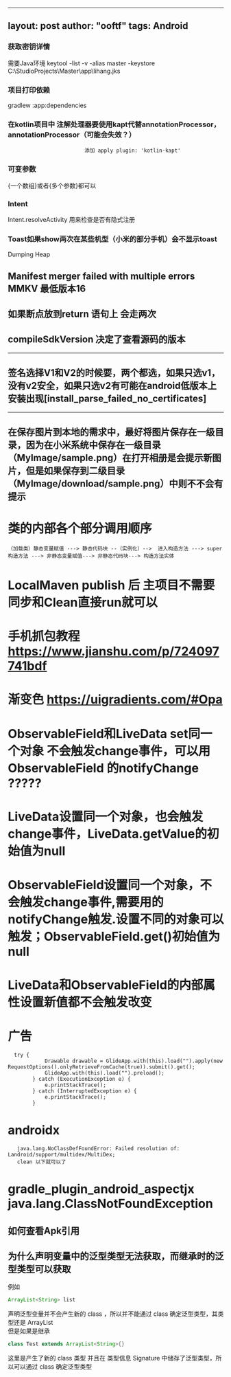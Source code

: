 
---
layout: post
author: "ooftf"
tags: Android
---



### 获取密钥详情
需要Java环境
keytool -list -v -alias master -keystore C:\StudioProjects\Master\app\lihang.jks

### 项目打印依赖
gradlew :app:dependencies
### 在kotlin项目中 注解处理器要使用kapt代替annotationProcessor，annotationProcessor（可能会失效？）
                             添加 apply plugin: 'kotlin-kapt'

### 可变参数
{一个数组}或者{多个参数}都可以
### Intent
Intent.resolveActivity 用来检查是否有隐式注册

### Toast如果show两次在某些机型（小米的部分手机）会不显示toast


<string name="leak_canary_notification_dumping">Dumping Heap</string>

## Manifest merger failed with multiple errors  MMKV 最低版本16


## 如果断点放到return 语句上 会走两次
## compileSdkVersion 决定了查看源码的版本
---
## 签名选择V1和V2的时候要，两个都选，如果只选v1，没有v2安全，如果只选v2有可能在android低版本上安装出现[install_parse_failed_no_certificates]
---
## 在保存图片到本地的需求中，最好将图片保存在一级目录，因为在小米系统中保存在一级目录   （MyImage/sample.png）在打开相册是会提示新图片，但是如果保存到二级目录              （MyImage/download/sample.png）中则不不会有提示

# 类的内部各个部分调用顺序
    （加载类）静态变量赋值 ---> 静态代码块 --（实例化）-->  进入构造方法 ---> super构造方法 ---> 非静态变量赋值---> 非静态代码块---> 构造方法实体
# LocalMaven publish 后  主项目不需要同步和Clean直接run就可以

# 手机抓包教程 https://www.jianshu.com/p/724097741bdf

# 渐变色 https://uigradients.com/#Opa

# ObservableField和LiveData set同一个对象  不会触发change事件，可以用ObservableField 的notifyChange  ?????

# LiveData设置同一个对象，也会触发change事件，LiveData.getValue的初始值为null

# ObservableField设置同一个对象，不会触发change事件,需要用的notifyChange触发.设置不同的对象可以触发；ObservableField.get()初始值为null
# LiveData和ObservableField的内部属性设置新值都不会触发改变



#   广告
      try {
                Drawable drawable = GlideApp.with(this).load("").apply(new RequestOptions().onlyRetrieveFromCache(true)).submit().get();
                GlideApp.with(this).load("").preload();
            } catch (ExecutionException e) {
                e.printStackTrace();
            } catch (InterruptedException e) {
                e.printStackTrace();
            }


# androidx
       java.lang.NoClassDefFoundError: Failed resolution of: Landroid/support/multidex/MultiDex;
       clean 以下就可以了

# gradle_plugin_android_aspectjx  java.lang.ClassNotFoundException


## 如何查看Apk引用

## 为什么声明变量中的泛型类型无法获取，而继承时的泛型类型可以获取
例如 
```java
ArrayList<String> list  
```
声明泛型变量并不会产生新的 class ，所以并不能通过 class 确定泛型类型，其类型还是 ArrayList  
但是如果是继承
```java
class Test extends ArrayList<String>{}
```
这里是产生了新的 class 类型 并且在 类型信息 Signature 中储存了泛型类型，所以可以通过 class 确定泛型类型


